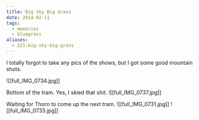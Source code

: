 ```yaml
---
title: Big Sky Big Grass
date: 2014-02-11
tags:
  - memories
  - bluegrass
aliases:
  - 221-big-sky-big-grass
---
```


I totally forgot to take any pics of the shows, but I got some good mountain shots.

![[full_IMG_0734.jpg]]

Bottom of the tram. Yes, I skied that shit.
![[full_IMG_0737.jpg]]

Waiting for Thorn to come up the next tram.
![[full_IMG_0731.jpg]]
![[full_IMG_0733.jpg]]